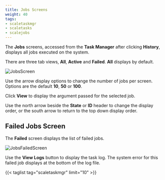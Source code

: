```yaml
---
title: Jobs Screens
weight: 40
tags:
- scaletaskmgr
- scaletasks
- scalejobs
---
```



The **Jobs** screens, accessed from the **Task Manager** after clicking **History**, displays all jobs executed on the system.

There are three tab views, **All**, **Active** and **Failed**. **All** displays by default.

![JobsScreen](/images/SCALE/22.02/JobsScreen.png "Task Manager Jobs")

Use the <span class="iconify" data-icon="bi:caret-down-fill"></span> arrow display options to change the number of jobs per screen. Options are the default **10**, **50** or **100**.

Click **View** to display the argument passed for the selected job.

Use the <span class="material-icons-outlined">north</span> arrow beside the **State** or **ID** header to change the display order, or the <span class="material-icons-outlined">south</span> arrow to return to the top down display order.

## Failed Jobs Screen

The **Failed** screen displays the list of failed jobs. 

![JobsFailedScreen](/images/SCALE/22.02/JobsFailedScreen.png "Task Manager Failed Jobs")

Use the **View Logs** button to display the task log. The system error for this failed job displays at the bottom of the log file.

{{< taglist tag="scaletaskmgr" limit="10" >}}